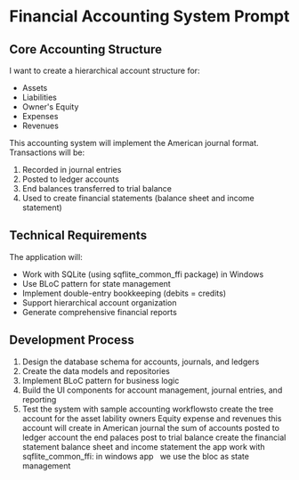 # Financial Accounting System Prompt

## Core Accounting Structure

I want to create a hierarchical account structure for:

- Assets
- Liabilities
- Owner's Equity
- Expenses
- Revenues

This accounting system will implement the American journal format.
Transactions will be:

1. Recorded in journal entries
2. Posted to ledger accounts
3. End balances transferred to trial balance
4. Used to create financial statements (balance sheet and income statement)

## Technical Requirements

The application will:

- Work with SQLite (using sqflite_common_ffi package) in Windows
- Use BLoC pattern for state management
- Implement double-entry bookkeeping (debits = credits)
- Support hierarchical account organization
- Generate comprehensive financial reports

## Development Process

1. Design the database schema for accounts, journals, and ledgers
2. Create the data models and repositories
3. Implement BLoC pattern for business logic
4. Build the UI components for account management, journal entries, and reporting
5. Test the system with sample accounting workflowsto create the tree account for the asset lability owners Equity expense and revenues
   this account will create in American journal
   the sum of accounts posted to ledger account
   the end palaces post to trial balance
   create the financial statement balance sheet and income statement
   the app work with sqflite_common_ffi: in windows app  
   we use the bloc as state management
